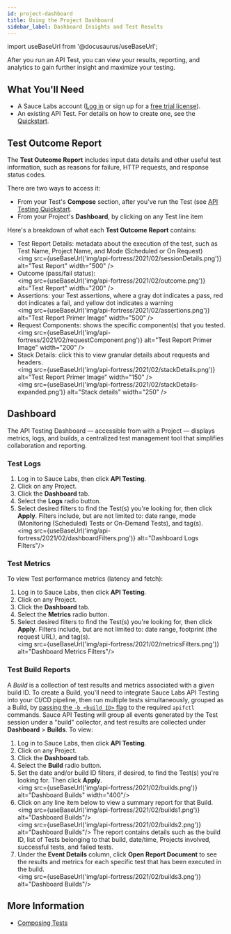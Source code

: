 ```yaml
---
id: project-dashboard
title: Using the Project Dashboard
sidebar_label: Dashboard Insights and Test Results
---
```


import useBaseUrl from '@docusaurus/useBaseUrl';

After you run an API Test, you can view your results, reporting, and analytics to gain further insight and maximize your testing.

## What You'll Need

* A Sauce Labs account ([Log in](https://accounts.saucelabs.com/am/XUI/#login/) or sign up for a [free trial license](https://saucelabs.com/sign-up)).
* An existing API Test. For details on how to create one, see the [Quickstart](/api-testing/quickstart/).


## Test Outcome Report
The **Test Outcome Report** includes input data details and other useful test information, such as reasons for failure, HTTP requests, and response status codes.

There are two ways to access it:
* From your Test's **Compose** section, after you've run the Test (see [API Testing Quickstart](/api-testing/quickstart).
* From your Project's **Dashboard**, by clicking on any Test line item

Here's a breakdown of what each **Test Outcome Report** contains:
* Test Report Details: metadata about the execution of the test, such as Test Name, Project Name, and Mode (Scheduled or On Request)<br/><img src={useBaseUrl('img/api-fortress/2021/02/sessionDetails.png')} alt="Test Report" width="500" />
* Outcome (pass/fail status):<br/><img src={useBaseUrl('img/api-fortress/2021/02/outcome.png')} alt="Test Report" width="200" />
* Assertions: your Test assertions, where a gray dot indicates a pass, red dot indicates a fail, and yellow dot indicates a warning<br/><img src={useBaseUrl('img/api-fortress/2021/02/assertions.png')} alt="Test Report Primer Image" width="500" />
* Request Components: shows the specific component(s) that you tested.<br/><img src={useBaseUrl('img/api-fortress/2021/02/requestComponent.png')} alt="Test Report Primer Image" width="200" />
* Stack Details: click this to view granular details about requests and headers.<br/><img src={useBaseUrl('img/api-fortress/2021/02/stackDetails.png')} alt="Test Report Primer Image" width="150" /><br/><img src={useBaseUrl('img/api-fortress/2021/02/stackDetails-expanded.png')} alt="Stack details" width="250" />


## Dashboard

The API Testing Dashboard &#8212; accessible from with a Project &#8212; displays metrics, logs, and builds, a centralized test management tool that simplifies collaboration and reporting.


### Test Logs

1. Log in to Sauce Labs, then click **API Testing**.
2. Click on any Project.
3. Click the **Dashboard** tab.
4. Select the **Logs** radio button.
5. Select desired filters to find the Test(s) you're looking for, then click **Apply**. Filters include, but are not limited to: date range, mode (Monitoring (Scheduled) Tests or On-Demand Tests), and tag(s).<br/><img src={useBaseUrl('img/api-fortress/2021/02/dashboardFilters.png')} alt="Dashboard Logs Filters"/>


### Test Metrics

To view Test performance metrics (latency and fetch):

1. Log in to Sauce Labs, then click **API Testing**.
2. Click on any Project.
3. Click the **Dashboard** tab.
4. Select the **Metrics** radio button.
5. Select desired filters to find the Test(s) you're looking for, then click **Apply**. Filters include, but are not limited to: date range, footprint (the request URL), and tag(s).<br/><img src={useBaseUrl('img/api-fortress/2021/02/metricsFilters.png')} alt="Dashboard Metrics Filters"/>


### Test Build Reports

A *Build* is a collection of test results and metrics associated with a given build ID. To create a Build, you'll need to integrate Sauce Labs API Testing into your CI/CD pipeline, then run multiple tests simultaneously, grouped as a Build, by [passing the `-b <build ID>` flag](/api-testing/integrations/apifctl-cicd-integration/#-b-build-id) to the required `apifctl` commands. Sauce API Testing will group all events generated by the Test session under a "build" collector, and test results are collected under **Dashboard** > **Builds**. To view:

1. Log in to Sauce Labs, then click **API Testing**.
2. Click on any Project.
3. Click the **Dashboard** tab.
4. Select the **Build** radio button.
5. Set the date and/or build ID filters, if desired, to find the Test(s) you're looking for. Then click **Apply**.<br/><img src={useBaseUrl('img/api-fortress/2021/02/builds.png')} alt="Dashboard Builds" width="400"/>
6. Click on any line item below to view a summary report for that Build.<img src={useBaseUrl('img/api-fortress/2021/02/builds1.png')} alt="Dashboard Builds"/><br/><img src={useBaseUrl('img/api-fortress/2021/02/builds2.png')} alt="Dashboard Builds"/>
  The report contains details such as the build ID, list of Tests belonging to that build, date/time, Projects involved, successful tests, and failed tests.
7. Under the **Event Details** column, click **Open Report Document** to see the results and metrics for each specific test that has been executed in the build.<br/><img src={useBaseUrl('img/api-fortress/2021/02/builds3.png')} alt="Dashboard Builds"/>


## More Information
- [Composing Tests](/api-testing/composer/)
